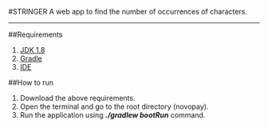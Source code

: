 #STRINGER
A web app to find the number of occurrences of characters.
 ***
##Requirements
1. [JDK 1.8](https://www.oracle.com/java/technologies/downloads/#java8)
2. [Gradle](https://gradle.org/)
3. [IDE](https://www.jetbrains.com/idea/download/)


##How to run
1. Download the above requirements.
2. Open the terminal and go to the root directory (novopay).
3. Run the application using _**./gradlew bootRun**_ command.


